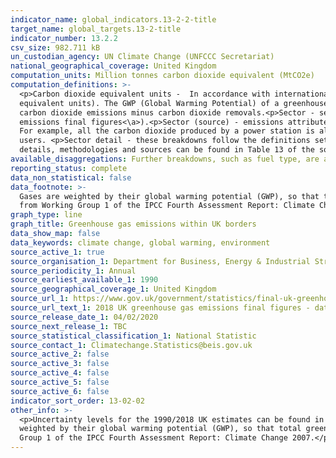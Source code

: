 ```yaml
---
indicator_name: global_indicators.13-2-2-title
target_name: global_targets.13-2-title
indicator_number: 13.2.2
csv_size: 982.711 kB
un_custodian_agency: UN Climate Change (UNFCCC Secretariat)
national_geographical_coverage: United Kingdom
computation_units: Million tonnes carbon dioxide equivalent (MtCO2e)
computation_definitions: >-
  <p>Carbon dioxide equivalent units -  In accordance with international reporting and carbon trading protocols, each of these gases are weighted by their global warming potential (GWP), so that total greenhouse gas emissions can be reported on a consistent basis (in carbon dioxide
  equivalent units). The GWP (Global Warming Potential) of a greenhouse gas measures its effectiveness in global warming over 100 years relative to carbon dioxide. The GWPs used are from Working Group 1 of the IPCC Fourth Assessment Report: Climate Change 2007.<p>Net CO2 emissions - Total
  carbon dioxide emissions minus carbon dioxide removals.<p>Sector - sectoral definitions and inclusions can be found in Table 12 of the source data (<a href="https://www.gov.uk/government/statistics/final-uk-greenhouse-gas-emissions-national-statistics-1990-to-2018">2018 UK greenhouse gas
  emissions final figures<\a>).<p>Sector (source) - emissions attributed to the sector that emits them directly.<p>Sector (end-user) - emissions by source are reallocated in accordance with where the end-use activity occurred. This reallocation of emissions is based on a modelling process.
  For example, all the carbon dioxide produced by a power station is allocated to the power station when reporting on a source basis. However, when applying the end-user method, these emissions are reallocated to the users of this electricity, such as domestic homes or large industrial
  users. <p>Sector detail - these breakdowns follow the definitions set out by the Intergovernmental Panel on Climate Change (IPCC), and are used in international reporting tables which are submitted to the United Nations Framework Convention on Climate Change (UNFCCC) every year. Sectoral
  details, methodologies and sources can be found in Table 13 of the source data (<a href="https://www.gov.uk/government/statistics/final-uk-greenhouse-gas-emissions-national-statistics-1990-to-2018">2018 UK greenhouse gas emissions final figures<\a>).
available_disaggregations: Further breakdowns, such as fuel type, are available in the <a href="https://www.gov.uk/government/statistics/final-uk-greenhouse-gas-emissions-national-statistics-1990-to-2018">2018 UK greenhouse gas emissions final figures<\a> source data.
reporting_status: complete
data_non_statistical: false
data_footnote: >-
  Gases are weighted by their global warming potential (GWP), so that total greenhouse gas emissions can be reported on a consistent basis (in carbon dioxide equivalent units). The GWP for each gas is defined as its warming influence relative to that of carbon dioxide. The GWPs used are
  from Working Group 1 of the IPCC Fourth Assessment Report: Climate Change 2007.
graph_type: line
graph_title: Greenhouse gas emissions within UK borders
data_show_map: false
data_keywords: climate change, global warming, environment
source_active_1: true
source_organisation_1: Department for Business, Energy & Industrial Strategy (BEIS)
source_periodicity_1: Annual
source_earliest_available_1: 1990
source_geographical_coverage_1: United Kingdom
source_url_1: https://www.gov.uk/government/statistics/final-uk-greenhouse-gas-emissions-national-statistics-1990-to-2018
source_url_text_1: 2018 UK greenhouse gas emissions final figures - data tables
source_release_date_1: 04/02/2020
source_next_release_1: TBC
source_statistical_classification_1: National Statistic
source_contact_1: Climatechange.Statistics@beis.gov.uk
source_active_2: false
source_active_3: false
source_active_4: false
source_active_5: false
source_active_6: false
indicator_sort_order: 13-02-02
other_info: >-
  <p>Uncertainty levels for the 1990/2018 UK estimates can be found in Table 10 of the source data (<a href="https://www.gov.uk/government/statistics/final-uk-greenhouse-gas-emissions-national-statistics-1990-to-2018">2018 UK greenhouse gas emissions final figures)<\a>).<p>Gases are
  weighted by their global warming potential (GWP), so that total greenhouse gas emissions can be reported on a consistent basis (in carbon dioxide equivalent units). The GWP for each gas is defined as its warming influence relative to that of carbon dioxide. The GWPs used are from Working
  Group 1 of the IPCC Fourth Assessment Report: Climate Change 2007.</p> Data follows the UN specification for this indicator. This indicator has not been identified in collaboration with topic experts.
---
```

